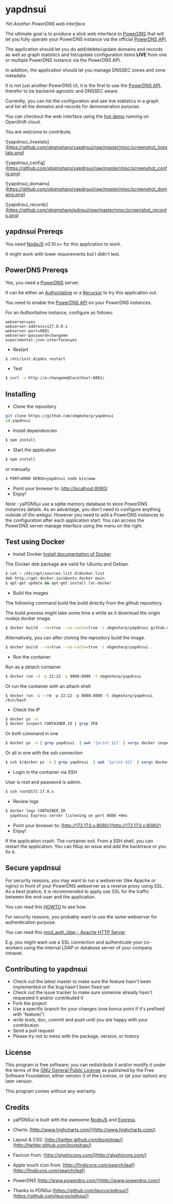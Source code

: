 yapdnsui
========

*Yet Another PowerDNS web interface*

The ultimate goal is to produce a slick web interface to [PowerDNS](http://www.powerdns.com/) that
will let you fully operate your PowerDNS instance via the official [PowerDNS API](https://github.com/PowerDNS/pdnsapi).

The application should let you do add/delete/update domains and records as well as graph
statistics and list/update configuration items **LIVE** from one or multiple PowerDNS instance via the PowerDNS API.

In addition, the application should let you manage DNSSEC zones and zone metadata.

It is not just another PowerDNS UI, it is the first to use the [PowerDNS API](https://github.com/PowerDNS/pdnsapi), therefor to be backend-agnostic and DNSSEC aware.

Currently, you can list the configuration and see live statistics in a graph and list all the domains and records for demonstration purpose.

You can checkout the web interface using the [live demo](http://yapdnsui-xbgmsharp.rhcloud.com/) running on OpenShift cloud.

You are welcome to contribute.

![yapdnsui_livestats]
(https://github.com/xbgmsharp/yapdnsui/raw/master/misc/screenshot_livestats.png)

![yapdnsui_config]
(https://github.com/xbgmsharp/yapdnsui/raw/master/misc/screenshot_config.png)

![yapdnsui_domains]
(https://github.com/xbgmsharp/yapdnsui/raw/master/misc/screenshot_domains.png)

![yapdnsui_records]
(https://github.com/xbgmsharp/pdnsui/raw/master/misc/screenshot_records.png)

yapdnsui Prereqs
----------------

You need [NodeJS](http://nodejs.org) v0.10.x+ for this application to work.

It might work with lower requirements but I didn't test.

PowerDNS Prereqs
----------------
Yes, you need a [PowerDNS](http://www.powerdns.com/) server.

It can be either an [Authoritative](http://doc.powerdns.com/html/powerdns.html) or a [Recursor](http://doc.powerdns.com/html/recursion.html) to try this application out.

You need to enable the [PowerDNS API](https://github.com/PowerDNS/pdnsapi) on your PowerDNS instances.

For an Authoritative instance, configure as follows:
```
webserver=yes
webserver-address=127.0.0.1
webserver-port=8081
webserver-password=changeme
experimental-json-interface=yes
```

* Restart
```bash
$ /etc/init.d/pdns restart
```

* Test
```bash
$ curl -v http://a:changeme@localhost:8081/
```

Installing
----------

* Clone the repository

```bash
git clone https://github.com/xbgmsharp/yapdnsui
cd yapdnsui
```

* Install dependencies

```bash
$ npm install
```

* Start the application 

```bash
$ npm install
```
or manually
```bash
$ PORT=8080 DEBUG=yapdnsui node bin/www
```

* Point your browser to: [http://localhost:8080/](http://localhost:8080/)
* Enjoy!

_Note_ : yaPDNSui use a sqlite memory database to store PowerDNS instances details.
As an advantage, you don't need to configure anything outside of the webgui.
However you need to add a PowerDNS instances to the configuration after each application start.
You can access the PowerDNS server manage interface using the menu on the right.

Test using Docker
-----------------

* Install Docker
[Install documentation of Docker](https://docs.docker.com/installation/)

The Docker deb package are valid for Ubuntu and Debian.

```bash
$ cat > /etc/apt/sources.list.d/docker.list
deb http://get.docker.io/ubuntu docker main
$ apt-get update && apt-get install lxc-docker
```

* Build the images

The following command build the build directly from the github repository.

The build process might take some time a while as it download the origin nodejs docker image.
```bash
$ docker build --rm=true --no-cache=true -t xbgmsharp/yapdnsui github.com/xbgmsharp/yapdnsui.git
```

Alternatively, you can after cloning the repository build the image.
```bash
$ docker build --rm=true --no-cache=true -t xbgmsharp/yapdnsui .
```

* Run the container

Run as a detach container
```bash
$ docker run -d -p 22:22 -p 8080:8080 -t xbgmsharp/yapdnsui
```

Or run the container with an attach shell
```
$ docker run -i --rm -p 22:22 -p 8080:8080 -t xbgmsharp/yapdnsui /bin/bash
```

* Check the IP

```bash
$ docker ps -a
$ docker inspect CONTAINER_ID | grep IPA
```

Or both command in one
```bash
$ docker ps -a | grep yapdnsui  | awk '{print $1}' | xargs docker inspect | grep IPAddress
```

Or all in one with the ssh connection
```bash
$ ssh $(docker ps -a | grep yapdnsui  | awk '{print $1}' | xargs docker inspect | grep IPAddress | awk '{print $2}' | tr -d '"' | tr -d ',' )
```

* Login in the container via SSH

User is root and password is admin.

```bash
$ ssh root@172.17.0.x
```

* Review logs
```bash
$ docker logs CONTAINER_ID
  yapdnsui Express server listening on port 8080 +0ms
```

* Point your browser to: [http://172.17.0.x:8080/](http://172.17.0.x:8080/)
* Enjoy!

If the application crash. The container exit.
From a SSH shell, you can restart the application.
You can fillup an issue and add the backtrace or you fix it.

Secure yapdnsui
---------------

For security reasons, you may want to run a webserver (like Apache or nginx) in front of your PowerDNS webserver as a reverse proxy using SSL.
As a best pratice, it is recommended to apply use SSL for the traffic between the end-user and the application.

You can read this [HOWTO](http://blog.nachtarbeiter.net/2010/02/16/monitoring-powerdns-via-the-internal-web-server/) to see how.

For security reasons, you probably want to use the same webserver for authentication purpose.

You can read this [mod_auth_ldap - Apache HTTP Server](httpd.apache.org/docs/2.0/mod/mod_auth_ldap.html)

E.g. you might want use a SSL connection and authenticate your co-workers using the internal LDAP or database server of your company intranet.

Contributing to yapdnsui
------------------------

* Check out the latest master to make sure the feature hasn't been implemented or the bug hasn't been fixed yet
* Check out the issue tracker to make sure someone already hasn't requested it and/or contributed it
* Fork the project
* Use a specific branch for your changes (one bonus point if it's prefixed with 'feature/') 
* _write tests_, doc, commit and push until you are happy with your contribution
* Send a pull request
* Please try not to mess with the package, version, or history

License
-------

This program is free software; you can redistribute it and/or modify it under the terms of the [GNU General Public License](http://www.gnu.org/licenses/gpl.html) as published by the Free Software Foundation, either version 3 of the License, or (at your option) any later version.

This program comes without any warranty.

Credits
-------

* yaPDNSui is built with the awesome [NodeJS](http://nodejs.org) and [Express](http://expressjs.com).

* Charts: [http://www.highcharts.com/](http://www.highcharts.com/)

* Layout & CSS: [http://twitter.github.com/bootstrap/](http://twitter.github.com/bootstrap/)

* Favicon from: [http://glyphicons.com/](http://glyphicons.com/)

* Apple touch icon from: [http://findicons.com/search/leaf](http://findicons.com/search/leaf)

* PowerDNS [http://www.powerdns.com/](http://www.powerdns.com/)

* Thanks to PDNSui [https://github.com/leucos/pdnsui/](https://github.com/leucos/pdnsui/)
